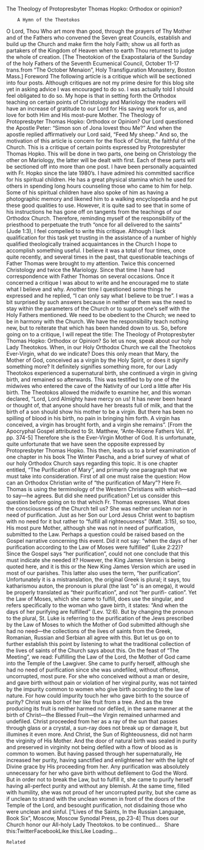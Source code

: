 The Theology of Protopresbyter Thomas Hopko: Orthodox or opinion?

		A Hymn of the Theotokos
O Lord, Thou Who art more than good, through the prayers of Thy Mother and of the Fathers who convened the Seven great Councils, establish and build up the Church and make firm the holy Faith; show us all forth as partakers of the Kingdom of Heaven when to earth Thou returnest to judge the whole of creation. [The Theotokion of the Exapostalaria of the Sunday of the holy Fathers of the Seventh Ecumenical Council, October 11-17 trans.from “The October Menaion”, Holy Transfiguration Monastery, Boston Mass.]
Foreword
The following article is a critique which will be sectioned into four posts. Although critiques are not my prime desire for this blog site yet in asking advice I was encouraged to do so. I was actually told I should feel obligated to do so. My hope is that in setting forth the Orthodox teaching on certain points of Christology and Mariology the readers will have an increase of gratitude to our Lord for His saving work for us, and love for both Him and His most-pure Mother.
The Theology of Protopresbyter Thomas Hopko: Orthodox or Opinion?
Our Lord questioned the Apostle Peter: “Simon son of Jona lovest thou Me?” And when the apostle replied affirmatively our Lord said, “Feed My sheep.” And so, the motivation of this article is concern for the flock of Christ, the faithful of the Church. This is a critique of certain points expressed by Protopresbyter Thomas Hopko. This will be done in two parts, one being on Christology the other on Mariology, the latter will be dealt with first. Each of these parts will be sectioned off into more than one post.
I have been personally acquainted with Fr. Hopko since the late 1980’s. I have admired his committed sacrifice for his spiritual children. He has a great physical stamina which he used for others in spending long hours counseling those who came to him for help. Some of his spiritual children have also spoke of him as having a photographic memory and likened him to a walking encyclopedia and he put these good qualities to use. However, it is quite sad to see that in some of his instructions he has gone off on tangents from the teachings of our Orthodox Church. Therefore, reminding myself of the responsibility of the priesthood to perpetuate the truth “once for all delivered to the saints” (Jude 1:3), I feel compelled to write this critique. Although I lack qualification for this task yet trusting in the assistance of a number of highly qualified theologically trained acquaintances in the Church I hope to accomplish something useful.
I believe it was a total of four times, once quite recently, and several times in the past, that questionable teachings of Father Thomas were brought to my attention. Twice this concerned Christology and twice the Mariology. Since that time I have had correspondence with Father Thomas on several occasions. Once it concerned a critique I was about to write and he encouraged me to state what I believe and why. Another time I questioned some things he expressed and he replied, “I can only say what I believe to be true”. I was a bit surprised by such answers because in neither of them was the need to stay within the parameters of the Church or to support one’s self with the Holy Fathers mentioned. We need to be obedient to the Church; we need to be in harmony with the Church. We have the responsibility teach nothing new, but to reiterate that which has been handed down to us. So, before going on to a critique, I will repeat the title: The Theology of Protopresbyter Thomas Hopko: Orthodox or Opinion?
So let us now, speak about our holy Lady Theotokos. When, in our Holy Orthodox Church we call the Theotokos Ever-Virgin, what do we indicate? Does this only mean that Mary, the Mother of God, conceived as a virgin by the Holy Spirit, or does it signify something more? It definitely signifies something more, for our Lady Theotokos experienced a supernatural birth, she continued a virgin in giving birth, and remained so afterwards. This was testified to by one of the midwives who entered the cave of the Nativity of our Lord a little after His birth. The Theotokos allowed the midwife to examine her, and this woman declared, “Lord, Lord Almighty have mercy on us! It has never been heard or thought of, that anyone should have her breasts full of milk, and that the birth of a son should show his mother to be a virgin. But there has been no spilling of blood in his birth, no pain in bringing him forth. A virgin has conceived, a virgin has brought forth, and a virgin she remains”. [From the Apocryphal Gospel attributed to St. Matthew, “Ante-Nicene Fathers Vol. 8”, pp. 374-5] Therefore she is the Ever-Virgin Mother of God.
It is unfortunate, quite unfortunate that we have seen the opposite expressed by Protopresbyter Thomas Hopko. This then, leads us to a brief examination of one chapter in his book The Winter Pascha, and a brief survey of what of our holy Orthodox Church says regarding this topic. It is one chapter entitled, “The Purification of Mary”, and primarily one paragraph that we must take into consideration. First of all one must raise the question: How can an Orthodox Christian write of “the purification of Mary”? Here Fr. Thomas is using the terminology of the Western Christians with which—sad to say—he agrees. But did she need purification? Let us consider this question before going on to that which Fr. Thomas expresses.
What does the consciousness of the Church tell us? She was neither unclean nor in need of purification. Just as her Son our Lord Jesus Christ went to baptism with no need for it but rather to “fulfill all righteousness” (Matt. 3:15), so too, His most pure Mother, although she was not in need of purification, submitted to the Law. Perhaps a question could be raised based on the Gospel narrative concerning this event. Did it not say: “when the days of her purification according to the Law of Moses were fulfilled” (Luke 2:22)? Since the Gospel says “her purification”, could not one conclude that this must indicate she needed it? However, the King James Version is being quoted here, and it is this or the New King James Version which are used in most of our parishes. This latter also uses the term, “her purification”. Unfortunately it is a mistranslation, the original Greek is plural; it says, tou katharismou auton, the pronoun is plural (the last “o” is an omega), it would be properly translated as “their purification”, and not “her purifi- cation”. Yet the Law of Moses, which she came to fulfill, does use the singular, and refers specifically to the woman who gave birth, it states: “And when the days of her purifying are fulfilled” (Lev. 12:6). But by changing the pronoun to the plural, St. Luke is referring to the purification of the Jews prescribed by the Law of Moses to which the Mother of God submitted although she had no need—the collections of the lives of saints from the Greek, Romanian, Russian and Serbian all agree with this.
But let us go on to further establish this point by listening to what the traditional collection of the lives of saints of the Church says about this. On the feast of “The Meeting”, we read:
Fulfilling the Law of the Lord, the Mother of God came into the Temple of the Lawgiver. She came to purify herself, although she had no need of purification since she was undefiled, without offense, uncorrupted, most pure. For she who conceived without a man or desire, and gave birth without pain or violation of her virginal purity, was not tainted by the impurity common to women who give birth according to the law of nature. For how could impurity touch her who gave birth to the source of purity? Christ was born of her like fruit from a tree. And as the tree producing its fruit is neither harmed nor defiled, in the same manner at the birth of Christ—the Blessed Fruit—the Virgin remained unharmed and undefiled. Christ proceeded from her as a ray of the sun that passes through glass or a crystal, a sun-ray does not break up or damage it, but illumines it even more. And Christ, the Sun of Righteousness, did not harm the virginity of His Mother. And the door of natural birth was sealed in purity and preserved in virginity not being defiled with a flow of blood as is common to women. But having passed through her supernaturally, He increased her purity, having sanctified and enlightened her with the light of Divine grace by His proceeding from her. Any purification was absolutely unnecessary for her who gave birth without defilement to God the Word. But in order not to break the Law, but to fulfill it, she came to purify herself having all-perfect purity and without any blemish. At the same time, filled with humility, she was not proud of her uncorrupted purity, but she came as if unclean to strand with the unclean women in front of the doors of the Temple of the Lord, and besought purification, not disdaining those who were unclean and sinful. [“Lives of the Saints, In the Russian Language, Book Six”, Moscow, Moscow Synodal Press, pp.23-4]
Thus does our Church honor our All-holy Lady Theotokos.
to be continued…
 
Share this:TwitterFacebookLike this:Like Loading...

	Related
			